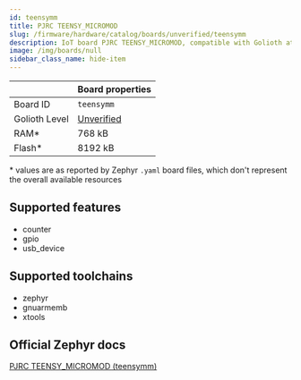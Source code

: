 ```yaml
---
id: teensymm
title: PJRC TEENSY_MICROMOD
slug: /firmware/hardware/catalog/boards/unverified/teensymm
description: IoT board PJRC TEENSY_MICROMOD, compatible with Golioth at unverified level.
image: /img/boards/null
sidebar_class_name: hide-item
---
```


[//]: # (This is an auto-generated file, do not edit! Changes to it will be lost upon re-generation)



|                | Board properties     |
| -------------  | -------------------- |
| Board ID       | `teensymm` |
| Golioth Level  | [Unverified](/firmware/hardware#unverified-boards) |
| RAM*           | 768 kB |
| Flash*         | 8192 kB |

\* values are as reported by Zephyr `.yaml` board files, which don't represent the overall available resources



## Supported features

* counter
* gpio
* usb_device

## Supported toolchains

* zephyr
* gnuarmemb
* xtools

## Official Zephyr docs

[PJRC TEENSY_MICROMOD (teensymm)](https://docs.zephyrproject.org/latest/boards/pjrc/teensy4/doc/index.html)
